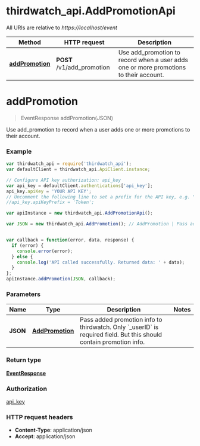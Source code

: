 # thirdwatch_api.AddPromotionApi

All URIs are relative to *https://localhost/event*

Method | HTTP request | Description
------------- | ------------- | -------------
[**addPromotion**](AddPromotionApi.md#addPromotion) | **POST** /v1/add_promotion | Use add_promotion to record when a user adds one or more promotions to their account.


<a name="addPromotion"></a>
# **addPromotion**
> EventResponse addPromotion(JSON)

Use add_promotion to record when a user adds one or more promotions to their account.

### Example
```javascript
var thirdwatch_api = require('thirdwatch_api');
var defaultClient = thirdwatch_api.ApiClient.instance;

// Configure API key authorization: api_key
var api_key = defaultClient.authentications['api_key'];
api_key.apiKey = 'YOUR API KEY';
// Uncomment the following line to set a prefix for the API key, e.g. "Token" (defaults to null)
//api_key.apiKeyPrefix = 'Token';

var apiInstance = new thirdwatch_api.AddPromotionApi();

var JSON = new thirdwatch_api.AddPromotion(); // AddPromotion | Pass added promotion info to thirdwatch. Only `_userID` is required field. But this should contain promotion info.


var callback = function(error, data, response) {
  if (error) {
    console.error(error);
  } else {
    console.log('API called successfully. Returned data: ' + data);
  }
};
apiInstance.addPromotion(JSON, callback);
```

### Parameters

Name | Type | Description  | Notes
------------- | ------------- | ------------- | -------------
 **JSON** | [**AddPromotion**](AddPromotion.md)| Pass added promotion info to thirdwatch. Only &#x60;_userID&#x60; is required field. But this should contain promotion info. | 

### Return type

[**EventResponse**](EventResponse.md)

### Authorization

[api_key](../README.md#api_key)

### HTTP request headers

 - **Content-Type**: application/json
 - **Accept**: application/json

